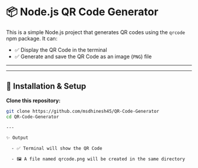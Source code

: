 # 📦 Node.js QR Code Generator

This is a simple Node.js project that generates QR codes using the `qrcode` npm package. It can:

- ✅ Display the QR Code in the terminal
- ✅ Generate and save the QR Code as an image (`PNG`) file

---


---

## 🚀 Installation & Setup

**Clone this repository:**

```bash
git clone https://github.com/msdhinesh45/QR-Code-Generator
cd QR-Code-Generator

---

✨ Output

  - ✅ Terminal will show the QR Code

  - 🖼️ A file named qrcode.png will be created in the same directory
